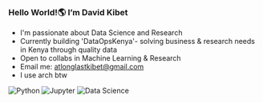 ### Hello World!🌎 I’m David Kibet
- I'm passionate about Data Science and Research
- Currently building 'DataOpsKenya'- solving business & research needs in Kenya through quality data
- Open to collabs in Machine Learning & Research
- Email me: atlonglastkibet@gmail.com
- I use arch btw

![Python](https://img.shields.io/badge/Python-3776AB?style=flat&logo=python&logoColor=white)
![Jupyter](https://img.shields.io/badge/Jupyter-DF3C64?style=flat&logo=jupyter&logoColor=white)
![Data Science](https://img.shields.io/badge/Data%20Science-4A77FF?style=flat&logo=python&logoColor=white)


<!---
atlonglastkibet/atlonglastkibet is a ✨ special ✨ repository because its `README.md` (this file) appears on your GitHub profile.
You can click the Preview link to take a look at your changes.
--->
